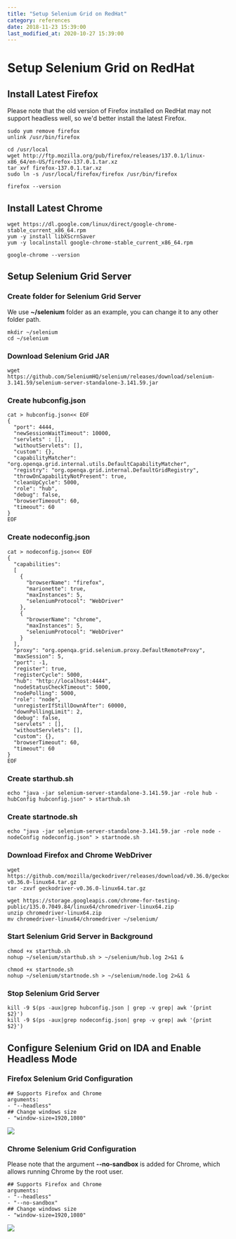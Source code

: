 ```yaml
---
title: "Setup Selenium Grid on RedHat"
category: references
date: 2018-11-23 15:39:00
last_modified_at: 2020-10-27 15:39:00
---
```


# Setup Selenium Grid on RedHat

## Install Latest Firefox

Please note that the old version of Firefox installed on RedHat may not support headless well, so we'd better install the latest Firefox.

```
sudo yum remove firefox
unlink /usr/bin/firefox

cd /usr/local
wget http://ftp.mozilla.org/pub/firefox/releases/137.0.1/linux-x86_64/en-US/firefox-137.0.1.tar.xz
tar xvf firefox-137.0.1.tar.xz
sudo ln -s /usr/local/firefox/firefox /usr/bin/firefox

firefox --version
```

## Install Latest Chrome

```
wget https://dl.google.com/linux/direct/google-chrome-stable_current_x86_64.rpm
yum -y install libXScrnSaver
yum -y localinstall google-chrome-stable_current_x86_64.rpm

google-chrome --version
```

## Setup Selenium Grid Server

### Create folder for Selenium Grid Server
We use **~/selenium** folder as an example, you can change it to any other folder path.

```
mkdir ~/selenium
cd ~/selenium
```

### Download Selenium Grid JAR

```
wget https://github.com/SeleniumHQ/selenium/releases/download/selenium-3.141.59/selenium-server-standalone-3.141.59.jar
```

### Create hubconfig.json

```
cat > hubconfig.json<< EOF
{
  "port": 4444,
  "newSessionWaitTimeout": 10000,
  "servlets" : [],
  "withoutServlets": [],
  "custom": {},
  "capabilityMatcher": "org.openqa.grid.internal.utils.DefaultCapabilityMatcher",
  "registry": "org.openqa.grid.internal.DefaultGridRegistry",
  "throwOnCapabilityNotPresent": true,
  "cleanUpCycle": 5000,
  "role": "hub",
  "debug": false,
  "browserTimeout": 60,
  "timeout": 60
}
EOF
```

### Create nodeconfig.json

```
cat > nodeconfig.json<< EOF
{
  "capabilities":
  [
    {
      "browserName": "firefox",
      "marionette": true,
      "maxInstances": 5,
      "seleniumProtocol": "WebDriver"
    },
    {
      "browserName": "chrome",
      "maxInstances": 5,
      "seleniumProtocol": "WebDriver"
    }
  ],
  "proxy": "org.openqa.grid.selenium.proxy.DefaultRemoteProxy",
  "maxSession": 5,
  "port": -1,
  "register": true,
  "registerCycle": 5000,
  "hub": "http://localhost:4444",
  "nodeStatusCheckTimeout": 5000,
  "nodePolling": 5000,
  "role": "node",
  "unregisterIfStillDownAfter": 60000,
  "downPollingLimit": 2,
  "debug": false,
  "servlets" : [],
  "withoutServlets": [],
  "custom": {},
  "browserTimeout": 60,
  "timeout": 60
}
EOF
```

### Create starthub.sh

```
echo "java -jar selenium-server-standalone-3.141.59.jar -role hub -hubConfig hubconfig.json" > starthub.sh
```

### Create startnode.sh

```
echo "java -jar selenium-server-standalone-3.141.59.jar -role node -nodeConfig nodeconfig.json" > startnode.sh
```

### Download Firefox and Chrome WebDriver

```
wget https://github.com/mozilla/geckodriver/releases/download/v0.36.0/geckodriver-v0.36.0-linux64.tar.gz
tar -zxvf geckodriver-v0.36.0-linux64.tar.gz

wget https://storage.googleapis.com/chrome-for-testing-public/135.0.7049.84/linux64/chromedriver-linux64.zip
unzip chromedriver-linux64.zip
mv chromedriver-linux64/chromedriver ~/selenium/
```

### Start Selenium Grid Server in Background

```
chmod +x starthub.sh
nohup ~/selenium/starthub.sh > ~/selenium/hub.log 2>&1 &

chmod +x startnode.sh
nohup ~/selenium/startnode.sh > ~/selenium/node.log 2>&1 &
```

### Stop Selenium Grid Server

```
kill -9 $(ps -aux|grep hubconfig.json | grep -v grep| awk '{print $2}')
kill -9 $(ps -aux|grep nodeconfig.json| grep -v grep| awk '{print $2}')
```

## Configure Selenium Grid on IDA and Enable Headless Mode

### Firefox Selenium Grid Configuration

```
## Supports Firefox and Chrome
arguments:
- "--headless"
## Change windows size
- "window-size=1920,1080"
```

![][references-firefox-conf]

### Chrome Selenium Grid Configuration

Please note that the argument **--no-sandbox** is added for Chrome, which allows running Chrome by the root user.

```
## Supports Firefox and Chrome
arguments:
- "--headless"
- "--no-sandbox"
## Change windows size
- "window-size=1920,1080"
```

![][references-chrome-conf]

[references-firefox-conf]: ../images/references/firefox_selenium_grid_conf.png
[references-chrome-conf]: ../images/references/chrome_selenium_grid_conf.png
